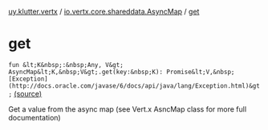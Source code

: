 [uy.klutter.vertx](../index.md) / [io.vertx.core.shareddata.AsyncMap](index.md) / [get](.)


# get
`fun &lt;K&nbsp;:&nbsp;Any, V&gt; AsyncMap&lt;K,&nbsp;V&gt;.get(key:&nbsp;K): Promise&lt;V,&nbsp;[Exception](http://docs.oracle.com/javase/6/docs/api/java/lang/Exception.html)&gt;` [(source)](https://github.com/kohesive/klutter/blob/master/vertx3-jdk8/src/main/kotlin/uy/klutter/vertx/VertxSharedData.kt#L110)

Get a value from the async map (see Vert.x AsncMap class for more full documentation)


